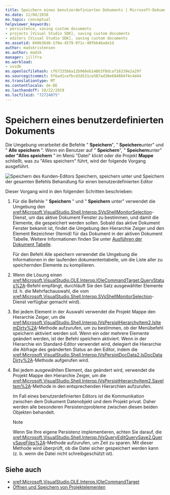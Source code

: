 ```yaml
---
title: Speichern eines benutzerdefinierten Dokuments | Microsoft-Dokumentation
ms.date: 11/04/2016
ms.topic: conceptual
helpviewer_keywords:
- persistence, saving custom documents
- projects [Visual Studio SDK], saving custom documents
- editors [Visual Studio SDK], saving custom documents
ms.assetid: 040b36d6-1f0a-4579-971c-40fbb46ade1d
author: madskristensen
ms.author: madsk
manager: jillfra
ms.workload:
- vssdk
ms.openlocfilehash: cf67335b6a12b966eb148b3f8dcaf16339e2a29f
ms.sourcegitcommit: 5f6ad1cefbcd3d531ce587ad30e684684f4c4d44
ms.translationtype: MT
ms.contentlocale: de-DE
ms.lasthandoff: 10/22/2019
ms.locfileid: "72724075"
---
```

# <a name="saving-a-custom-document"></a>Speichern eines benutzerdefinierten Dokuments
Die Umgebung verarbeitet die Befehle " **Speichern**", " **Speichern**unter" und " **Alle speichern** ". Wenn ein Benutzer auf " **Speichern**", " **Speichern**unter" **oder "Alles speichern** " im Menü "Datei" klickt oder die Projekt **Mappe** schließt, was zu "Alles speichern" führt, wird der folgende Vorgang ausgeführt.

 ![Speichern des Kunden-Editors](../../extensibility/internals/media/private.gif "Private") Speichern, speichern unter und Speichern der gesamten Befehls Behandlung für einen benutzerdefinierten Editor

 Dieser Vorgang wird in den folgenden Schritten beschrieben:

1. Für die Befehle " **Speichern** " und " **Speichern** unter" verwendet die Umgebung den <xref:Microsoft.VisualStudio.Shell.Interop.SVsShellMonitorSelection>-Dienst, um das aktive Dokument Fenster zu bestimmen, und damit die Elemente, die gespeichert werden sollen. Sobald das aktive Dokument Fenster bekannt ist, findet die Umgebung den Hierarchie Zeiger und den Element Bezeichner (Itemid) für das Dokument in der aktiven Dokument Tabelle. Weitere Informationen finden Sie unter [Ausführen der Dokument Tabelle](../../extensibility/internals/running-document-table.md).

     Für den Befehl Alle speichern verwendet die Umgebung die Informationen in der laufenden dokumententabelle, um die Liste aller zu speichernden Elemente zu kompilieren.

2. Wenn die Lösung einen <xref:Microsoft.VisualStudio.OLE.Interop.IOleCommandTarget.QueryStatus%2A>-Befehl empfängt, durchläuft Sie den Satz ausgewählter Elemente (d. h. die Mehrfachauswahl, die vom <xref:Microsoft.VisualStudio.Shell.Interop.SVsShellMonitorSelection>-Dienst verfügbar gemacht wird).

3. Bei jedem Element in der Auswahl verwendet die Projekt Mappe den Hierarchie Zeiger, um die <xref:Microsoft.VisualStudio.Shell.Interop.IVsPersistHierarchyItem2.IsItemDirty%2A>-Methode aufzurufen, um zu bestimmen, ob der Menübefehl speichern aktiviert werden soll. Wenn ein oder mehrere Elemente geändert werden, ist der Befehl speichern aktiviert. Wenn in der Hierarchie ein Standard-Editor verwendet wird, delegiert die Hierarchie die Abfrage des geänderten Status an den Editor, indem die <xref:Microsoft.VisualStudio.Shell.Interop.IVsPersistDocData2.IsDocDataDirty%2A>-Methode aufgerufen wird.

4. Bei jedem ausgewählten Element, das geändert wird, verwendet die Projekt Mappe den Hierarchie Zeiger, um die <xref:Microsoft.VisualStudio.Shell.Interop.IVsPersistHierarchyItem2.SaveItem%2A>-Methode in den entsprechenden Hierarchien aufzurufen.

     Im Fall eines benutzerdefinierten Editors ist die Kommunikation zwischen dem Dokument Datenobjekt und dem Projekt privat. Daher werden alle besonderen Persistenzprobleme zwischen diesen beiden Objekten behandelt.

    > [!NOTE]
    > Wenn Sie Ihre eigene Persistenz implementieren, achten Sie darauf, die <xref:Microsoft.VisualStudio.Shell.Interop.IVsQueryEditQuerySave2.QuerySaveFiles%2A>-Methode aufzurufen, um Zeit zu sparen. Mit dieser Methode wird überprüft, ob die Datei sicher gespeichert werden kann (z. b. wenn die Datei nicht schreibgeschützt ist).

## <a name="see-also"></a>Siehe auch
- <xref:Microsoft.VisualStudio.OLE.Interop.IOleCommandTarget>
- [Öffnen und Speichern von Projektelementen](../../extensibility/internals/opening-and-saving-project-items.md)